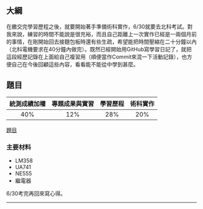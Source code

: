## 大綱

在繳交完學習歷程之後，就要開始著手準備術科實作，6/30就要去北科考試。對我來說，練習的時間不能說是很充裕，而且自己距離上一次實作已經是一兩個月前的事情，在剛開始回去接麵包板時還有些生疏，希望能把時間壓縮在二十分鐘以內（北科電機要求在40分鐘內做完）。既然已經開始用GitHub寫學習日記了，就把這段經歷記錄在上面給自己複習用（順便當作Commit來混一下活動記錄），也方便自己在今後回顧這些內容，看看能不能從中學到甚麼。

## 題目

<!-- 這裡先提一下今年推甄的情況，因為是108課綱新上路的第二年，所以各個學校篩選的情況變得有些混亂。主要原因是第一年的篩選情況都是只以「總級分」來去做第一階段篩選，可以說當時的大學端還處在不知所以的階段，因此繼續沿用前幾年的標準來下去篩，但近年因為少子化問題嚴重，選校志願還是只能填三個，加上當時的第一屆新生還對新課綱感到陌生，所以在最後出現「高分低填」的情況；第二年的時候（也就是自己這一屆）， -->

<div align="center">
  
| 統測成績加權 | 專題成果與實習 | 學習歷程 | 術科實作 |
| :----: | :----: | :----: | :----: |
| 40% | 12% | 28% | 20% |

</div>

[題目](https://undergraduate.ntut.edu.tw/download/11791/112%E9%9B%BB%E6%A9%9F%E7%B3%BB%E5%AF%A6%E4%BD%9C%E8%80%83%E8%A9%A6%E8%AA%AA%E6%98%8E(%E5%85%AC%E5%91%8A).pdf)

### 主要材料

- LM358
- UA741
- NE555
- 繼電器

6/30考完再回來寫心得。

<!--

### 題目一

<div align="center">
  
![image](https://github.com/PaoMian0806/Pao-Mian-Code/assets/84494844/6284ccc1-cc43-4f8f-95f5-ab6069f88744)
  
</div>

### 題目二

<div align="center">
  
![image](https://github.com/PaoMian0806/Pao-Mian-Code/assets/84494844/14bef978-82e2-48b6-a627-356a1979ed99)
  
</div>

### 題目三

<div align="center">
  
![image](https://github.com/PaoMian0806/Pao-Mian-Code/assets/84494844/1241eb7e-6c7e-46a5-b045-fdf24c4dde6f)
  
</div>

### 題目四

<div align="center">
  
![image](https://github.com/PaoMian0806/Pao-Mian-Code/assets/84494844/f48eb4af-9038-49a4-ad57-8f0b06f7d161)
  
</div>

### 題目五

<div align="center">
  
![image](https://github.com/PaoMian0806/Pao-Mian-Code/assets/84494844/0d3b3e35-2e15-4a9c-b962-5a79ae026953)
  
</div>

-->

---


